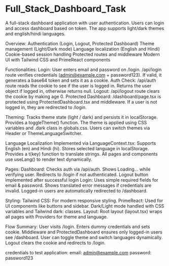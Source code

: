 # Full_Stack_Dashboard_Task
A full-stack dashboard application with user authentication. Users can login and access dashboard based on token. The app supports light/dark themes and english/hindi languages.


Overview:
	Authentication (Login, Logout, Protected Dashboard)
	Theme management (Light/Dark mode)
	Language localization (English and Hindi)
	Cookie-based session handling
	Protected routes and middleware
	Modern UI with Tailwind CSS and PrimeReact components
	
Functionalities:
	Login:
		User enters email and password on /login.
		/api/login route verifies credentials (admin@example.com + password123).
		If valid, it generates a base64 token and sets it as a cookie.
	Auth Check:
		/api/auth route reads the cookie to see if the user is logged in.
		Returns the user object if logged in, otherwise returns null.
	Logout:
		/api/logout route clears the cookie by making age 0.
	Protected Dashboard:
		/dashboard/page.tsx is protected using ProtectedDashboard.tsx and middleware.
		If a user is not logged in, they are redirected to /login.
		
Theming:
	Tracks theme state (light / dark) and persists it in localStorage.
	Provides a toggleTheme() function.
	The theme is applied using CSS variables and .dark class in globals.css.
	Users can switch themes via Header or ThemeLanguageSwitcher.
	
Language Localization
	Implemented via LanguageContext.tsx:
	Supports English (en) and Hindi (hi).
	Stores selected language in localStorage.
	Provides a t(key) function to translate strings.
	All pages and components use useLang() to render text dynamically.

Pages:
	Dashboard:
		Checks auth via /api/auth.
		Shows Loading... while verifying user.
		Redirects to /login if not authenticated.
		Logout button implemented after successful login
	Login:
		Uses simple required fields for email & password.
		Shows translated error messages if credentials are invalid.
		Logged-in users are automatically redirected to /dashboard.
		
Styling:
	Tailwind CSS: For modern responsive styling.
	PrimeReact: Used for UI components like buttons and sidebar.
	Dark/Light mode handled with CSS variables and Tailwind dark: classes.
	Layout: Root layout (layout.tsx) wraps all pages with Providers for theme and language.
	

Flow Summary:
	User visits /login.
	Enters dummy credentials and sets cookie.
	Middleware and  ProtectedDashboard ensures only logged-in users see /dashboard.
	User can toggle theme and switch languages dynamically.
	Logout clears the cookie and redirects to /login.


credentials to test application:
email: admin@example.com
password: password123
